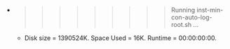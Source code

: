 * >>>>>>>>> Running inst-min-con-auto-log-root.sh ...
  * Disk size = 1390524K. Space Used = 16K. Runtime = 00:00:00:00.
